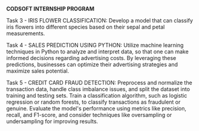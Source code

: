 **CODSOFT INTERNSHIP PROGRAM**

Task 3 - IRIS FLOWER CLASSIFICATION:  Develop a model that can classify iris flowers into different species based on their sepal and petal measurements.
 
Task 4 - SALES PREDICTION USING PYTHON: Utilize machine learning techniques in Python to analyze and interpret data, so that one can make informed decisions regarding advertising costs. 
                                        By leveraging these predictions, businesses can optimize their advertising strategies and maximize sales potential.

Task 5 - CREDIT CARD FRAUD DETECTION: Preprocess and normalize the transaction data, handle class imbalance issues, and split the dataset into training and testing sets.
                                      Train a classification algorithm, such as logistic regression or random forests, to classify transactions as fraudulent or genuine.
                                      Evaluate the model's performance using metrics like precision, recall, and F1-score, and consider techniques like oversampling or
                                      undersampling for improving results.

